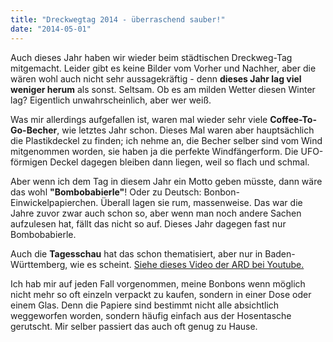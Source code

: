 ```yaml
---
title: "Dreckwegtag 2014 - überraschend sauber!"
date: "2014-05-01"
---
```


Auch dieses Jahr haben wir wieder beim städtischen Dreckweg-Tag mitgemacht. Leider gibt es keine Bilder vom Vorher und Nachher, aber die wären wohl auch nicht sehr aussagekräftig - denn **dieses Jahr lag viel weniger herum** als sonst. Seltsam. Ob es am milden Wetter diesen Winter lag? Eigentlich unwahrscheinlich, aber wer weiß.

Was mir allerdings aufgefallen ist, waren mal wieder sehr viele **Coffee-To-Go-Becher**, wie letztes Jahr schon. Dieses Mal waren aber hauptsächlich die Plastikdeckel zu finden; ich nehme an, die Becher selber sind vom Wind mitgenommen worden, sie haben ja die perfekte Windfängerform. Die UFO-förmigen Deckel dagegen bleiben dann liegen, weil so flach und schmal.

Aber wenn ich dem Tag in diesem Jahr ein Motto geben müsste, dann wäre das wohl **"Bombobabierle"**! Oder zu Deutsch: Bonbon-Einwickelpapierchen. Überall lagen sie rum, massenweise. Das war die Jahre zuvor zwar auch schon so, aber wenn man noch andere Sachen aufzulesen hat, fällt das nicht so auf. Dieses Jahr dagegen fast nur Bombobabierle.

Auch die **Tagesschau** hat das schon thematisiert, aber nur in Baden-Württemberg, wie es scheint. [Siehe dieses Video der ARD bei Youtube.](http://youtu.be/vuqhJQQIeVQ?t=1m17s "Tagescchau auf schwäbisch")

Ich hab mir auf jeden Fall vorgenommen, meine Bonbons wenn möglich nicht mehr so oft einzeln verpackt zu kaufen, sondern in einer Dose oder einem Glas. Denn die Papiere sind bestimmt nicht alle absichtlich weggeworfen worden, sondern häufig einfach aus der Hosentasche gerutscht. Mir selber passiert das auch oft genug zu Hause.

